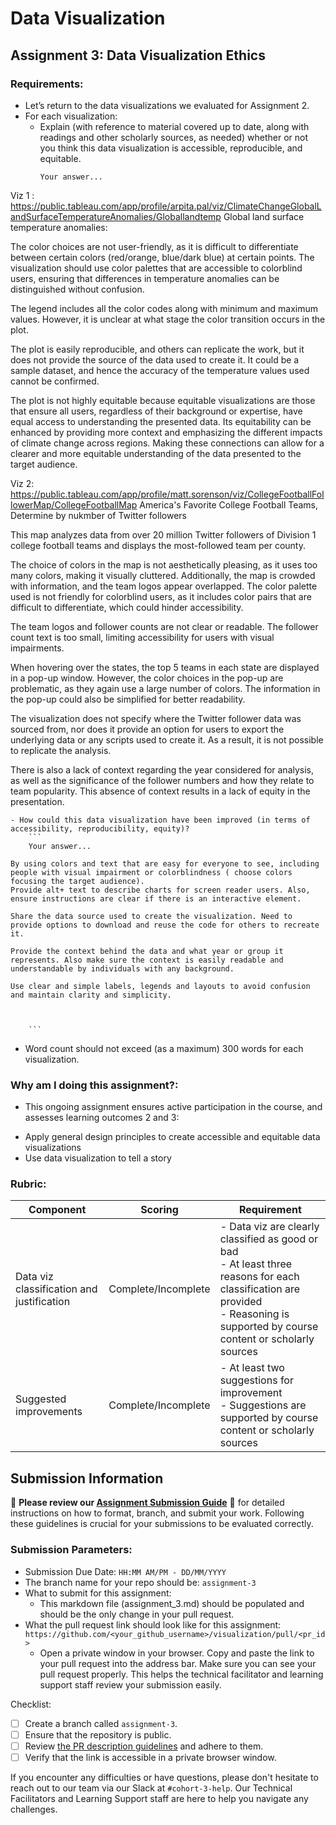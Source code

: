 # Data Visualization

## Assignment 3: Data Visualization Ethics

### Requirements:
- Let’s return to the data visualizations we evaluated for Assignment 2.  
- For each visualization: 
    - Explain (with reference to material covered up to date, along with readings and other scholarly sources, as needed) whether or not you think this data visualization is accessible, reproducible, and equitable. 
        ```
        Your answer...
Viz 1 : https://public.tableau.com/app/profile/arpita.pal/viz/ClimateChangeGlobalLandSurfaceTemperatureAnomalies/Globallandtemp Global land surface temperature anomalies:


The color choices are not user-friendly, as it is difficult to differentiate between certain colors (red/orange, blue/dark blue) at certain points. The visualization should use color palettes that are accessible to colorblind users, ensuring that differences in temperature anomalies can be distinguished without confusion.

The legend includes all the color codes along with minimum and maximum values. However, it is unclear at what stage the color transition occurs in the plot.

The plot is easily reproducible, and others can replicate the work, but it does not provide the source of the data used to create it. It could be a sample dataset, and hence the accuracy of the temperature values used cannot be confirmed.

The plot is not highly equitable because equitable visualizations are those that ensure all users, regardless of their background or expertise, have equal access to understanding the presented data. Its equitability can be enhanced by providing more context and emphasizing the different impacts of climate change across regions. Making these connections can allow for a clearer and more equitable understanding of the data presented to the target audience.

Viz 2: https://public.tableau.com/app/profile/matt.sorenson/viz/CollegeFootballFollowerMap/CollegeFootballMap  America's Favorite College Football Teams, Determine by nukmber of Twitter followers 


This map analyzes data from over 20 million Twitter followers of Division 1 college football teams and displays the most-followed team per county.

The choice of colors in the map is not aesthetically pleasing, as it uses too many colors, making it visually cluttered. Additionally, the map is crowded with information, and the team logos appear overlapped. The color palette used is not friendly for colorblind users, as it includes color pairs that are difficult to differentiate, which could hinder accessibility.

The team logos and follower counts are not clear or readable. The follower count text is too small, limiting accessibility for users with visual impairments.

When hovering over the states, the top 5 teams in each state are displayed in a pop-up window. However, the color choices in the pop-up are problematic, as they again use a large number of colors. The information in the pop-up could also be simplified for better readability.

The visualization does not specify where the Twitter follower data was sourced from, nor does it provide an option for users to export the underlying data or any scripts used to create it. As a result, it is not possible to replicate the analysis.

There is also a lack of context regarding the year considered for analysis, as well as the significance of the follower numbers and how they relate to team popularity. This absence of context results in a lack of equity in the presentation.


    - How could this data visualization have been improved (in terms of accessibility, reproducibility, equity)?  
        ```
        Your answer...

    By using colors and text that are easy for everyone to see, including people with visual impairment or colorblindness ( choose colors focusing the target audience).
    Provide alt+ text to describe charts for screen reader users. Also, ensure instructions are clear if there is an interactive element.

    Share the data source used to create the visualization. Need to provide options to download and reuse the code for others to recreate it.

    Provide the context behind the data and what year or group it represents. Also make sure the context is easily readable and understandable by individuals with any background.

    Use clear and simple labels, legends and layouts to avoid confusion and maintain clarity and simplicity.



        ```

- Word count should not exceed (as a maximum) 300 words for each visualization. 

### Why am I doing this assignment?:
- This ongoing assignment ensures active participation in the course, and assesses learning outcomes 2 and 3:  
* Apply general design principles to create accessible and equitable data visualizations
* Use data visualization to tell a story

### Rubric:
| Component               | Scoring   | Requirement                                                 |
|-------------------------|-----------|-------------------------------------------------------------|
| Data viz classification and justification | Complete/Incomplete | - Data viz are clearly classified as good or bad<br />- At least three reasons for each classification are provided<br />- Reasoning is supported by course content or scholarly sources |
| Suggested improvements  | Complete/Incomplete | - At least two suggestions for improvement<br />- Suggestions are supported by course content or scholarly sources |

## Submission Information

🚨 **Please review our [Assignment Submission Guide](https://github.com/UofT-DSI/onboarding/blob/main/onboarding_documents/submissions.md)** 🚨 for detailed instructions on how to format, branch, and submit your work. Following these guidelines is crucial for your submissions to be evaluated correctly.

### Submission Parameters:
* Submission Due Date: `HH:MM AM/PM - DD/MM/YYYY`
* The branch name for your repo should be: `assignment-3`
* What to submit for this assignment:
    * This markdown file (assignment_3.md) should be populated and should be the only change in your pull request.
* What the pull request link should look like for this assignment: `https://github.com/<your_github_username>/visualization/pull/<pr_id>`
    * Open a private window in your browser. Copy and paste the link to your pull request into the address bar. Make sure you can see your pull request properly. This helps the technical facilitator and learning support staff review your submission easily.

Checklist:
- [ ] Create a branch called `assignment-3`.
- [ ] Ensure that the repository is public.
- [ ] Review [the PR description guidelines](https://github.com/UofT-DSI/onboarding/blob/main/onboarding_documents/submissions.md#guidelines-for-pull-request-descriptions) and adhere to them.
- [ ] Verify that the link is accessible in a private browser window.

If you encounter any difficulties or have questions, please don't hesitate to reach out to our team via our Slack at `#cohort-3-help`. Our Technical Facilitators and Learning Support staff are here to help you navigate any challenges.

